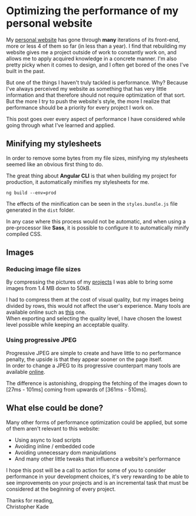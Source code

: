 # Optimizing the performance of my personal website

My [personal website](https://christopherkade.com) has gone through **many** iterations of its front-end, more or less 4 of them so far (in less than a year). I find that rebuilding my website gives me a project outside of work to constantly work on, and allows me to apply acquired knowledge in a concrete manner. I'm also pretty picky when it comes to design, and I often get bored of the ones I've built in the past.

But one of the things I haven't truly tackled is performance. Why? Because I've always perceived my website as something that has very little information and that therefore should not require optimization of that sort. But the more I try to push the website's style, the more I realize that performance should be a priority for every project I work on.

This post goes over every aspect of performance I have considered while going through what I've learned and applied.

## Minifying my stylesheets

In order to remove some bytes from my file sizes, minifying my stylesheets seemed like an obvious first thing to do.

The great thing about **Angular CLI** is that when building my project for production, it automatically minifies my stylesheets for me.

`ng build --env=prod`

The effects of the minification can be seen in the `styles.bundle.js` file generated in the `dist` folder.

In any case where this process would not be automatic, and when using a pre-processor like **Sass**, it is possible to configure it to automatically minify compiled CSS.

## Images

### Reducing image file sizes

By compressing the pictures of my [projects](https://christopherkade.com/projects) I was able to bring some images from 1.4 MB down to 50kB.

I had to compress them at the cost of visual quality, but my images being divided by rows, this would not affect the user's experience. Many tools are available online such as [this](http://compressimage.toolur.com/) one.  
When exporting and selecting the quality level, I have chosen the lowest level possible while keeping an acceptable quality.

### Using progressive JPEG

Progressive JPEG are simple to create and have little to no performance penalty, the upside is that they appear sooner on the page itself.  
In order to change a JPEG to its progressive counterpart many tools are available [online](https://www.imgonline.com.ua/eng/make-jpeg-progressive-without-compression.php).

The difference is astonishing, dropping the fetching of the images down to [27ms - 101ms] coming from upwards of [361ms - 510ms].

## What else could be done?

Many other forms of performance optimization could be applied, but some of them aren't relevant to this website:

- Using async to load scripts
- Avoiding inline / embedded code
- Avoiding unnecessary dom manipulations
- And many other little tweaks that influence a website's performance

I hope this post will be a call to action for some of you to consider performance in your development choices, it's very rewarding to be able to see improvements on your projects and is an incremental task that must be considered at the beginning of every project.

Thanks for reading,  
Christopher Kade
